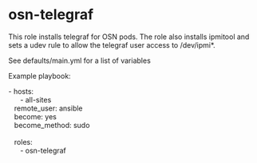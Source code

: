 # osn-telegraf

This role installs telegraf for OSN pods. The role also installs ipmitool and sets a udev rule to allow the telegraf user access to /dev/ipmi*. 

See defaults/main.yml for a list of variables

Example playbook:

\- hosts:  
&nbsp;&nbsp;&nbsp;&nbsp;&nbsp;&nbsp;\- all-sites  
&nbsp;&nbsp;&nbsp;remote_user: ansible  
&nbsp;&nbsp;&nbsp;become: yes  
&nbsp;&nbsp;&nbsp;become_method: sudo 
<br /><br />
&nbsp;&nbsp;&nbsp;roles:  
&nbsp;&nbsp;&nbsp;&nbsp;&nbsp;&nbsp;- osn-telegraf


